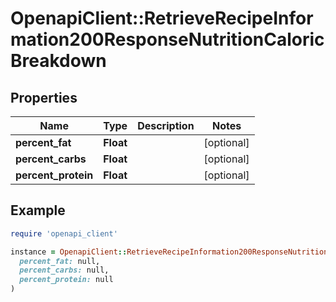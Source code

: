 # OpenapiClient::RetrieveRecipeInformation200ResponseNutritionCaloricBreakdown

## Properties

| Name | Type | Description | Notes |
| ---- | ---- | ----------- | ----- |
| **percent_fat** | **Float** |  | [optional] |
| **percent_carbs** | **Float** |  | [optional] |
| **percent_protein** | **Float** |  | [optional] |

## Example

```ruby
require 'openapi_client'

instance = OpenapiClient::RetrieveRecipeInformation200ResponseNutritionCaloricBreakdown.new(
  percent_fat: null,
  percent_carbs: null,
  percent_protein: null
)
```

